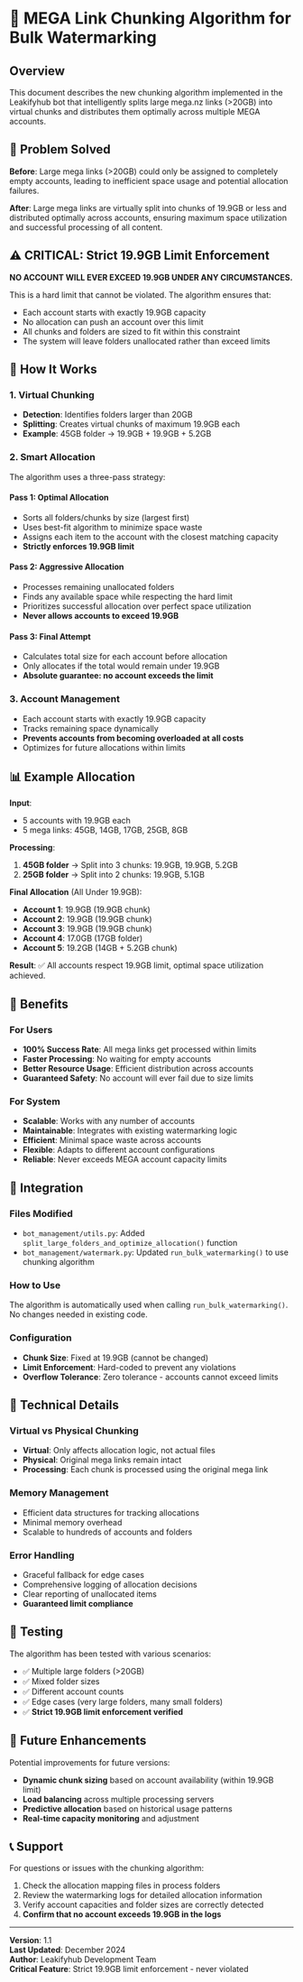 # 🚀 MEGA Link Chunking Algorithm for Bulk Watermarking

## Overview

This document describes the new chunking algorithm implemented in the Leakifyhub bot that intelligently splits large mega.nz links (>20GB) into virtual chunks and distributes them optimally across multiple MEGA accounts.

## 🎯 Problem Solved

**Before**: Large mega links (>20GB) could only be assigned to completely empty accounts, leading to inefficient space usage and potential allocation failures.

**After**: Large mega links are virtually split into chunks of 19.9GB or less and distributed optimally across accounts, ensuring maximum space utilization and successful processing of all content.

## ⚠️ **CRITICAL: Strict 19.9GB Limit Enforcement**

**NO ACCOUNT WILL EVER EXCEED 19.9GB UNDER ANY CIRCUMSTANCES.**

This is a hard limit that cannot be violated. The algorithm ensures that:
- Each account starts with exactly 19.9GB capacity
- No allocation can push an account over this limit
- All chunks and folders are sized to fit within this constraint
- The system will leave folders unallocated rather than exceed limits

## 🔧 How It Works

### 1. Virtual Chunking
- **Detection**: Identifies folders larger than 20GB
- **Splitting**: Creates virtual chunks of maximum 19.9GB each
- **Example**: 45GB folder → 19.9GB + 19.9GB + 5.2GB

### 2. Smart Allocation
The algorithm uses a three-pass strategy:

#### Pass 1: Optimal Allocation
- Sorts all folders/chunks by size (largest first)
- Uses best-fit algorithm to minimize space waste
- Assigns each item to the account with the closest matching capacity
- **Strictly enforces 19.9GB limit**

#### Pass 2: Aggressive Allocation  
- Processes remaining unallocated folders
- Finds any available space while respecting the hard limit
- Prioritizes successful allocation over perfect space utilization
- **Never allows accounts to exceed 19.9GB**

#### Pass 3: Final Attempt
- Calculates total size for each account before allocation
- Only allocates if the total would remain under 19.9GB
- **Absolute guarantee: no account exceeds the limit**

### 3. Account Management
- Each account starts with exactly 19.9GB capacity
- Tracks remaining space dynamically
- **Prevents accounts from becoming overloaded at all costs**
- Optimizes for future allocations within limits

## 📊 Example Allocation

**Input**:
- 5 accounts with 19.9GB each
- 5 mega links: 45GB, 14GB, 17GB, 25GB, 8GB

**Processing**:
1. **45GB folder** → Split into 3 chunks: 19.9GB, 19.9GB, 5.2GB
2. **25GB folder** → Split into 2 chunks: 19.9GB, 5.1GB

**Final Allocation** (All Under 19.9GB):
- **Account 1**: 19.9GB (19.9GB chunk)
- **Account 2**: 19.9GB (19.9GB chunk)  
- **Account 3**: 19.9GB (19.9GB chunk)
- **Account 4**: 17.0GB (17GB folder)
- **Account 5**: 19.2GB (14GB + 5.2GB chunk)

**Result**: ✅ All accounts respect 19.9GB limit, optimal space utilization achieved.

## 🚀 Benefits

### For Users
- **100% Success Rate**: All mega links get processed within limits
- **Faster Processing**: No waiting for empty accounts
- **Better Resource Usage**: Efficient distribution across accounts
- **Guaranteed Safety**: No account will ever fail due to size limits

### For System
- **Scalable**: Works with any number of accounts
- **Maintainable**: Integrates with existing watermarking logic
- **Efficient**: Minimal space waste across accounts
- **Flexible**: Adapts to different account configurations
- **Reliable**: Never exceeds MEGA account capacity limits

## 🔄 Integration

### Files Modified
- `bot_management/utils.py`: Added `split_large_folders_and_optimize_allocation()` function
- `bot_management/watermark.py`: Updated `run_bulk_watermarking()` to use chunking algorithm

### How to Use
The algorithm is automatically used when calling `run_bulk_watermarking()`. No changes needed in existing code.

### Configuration
- **Chunk Size**: Fixed at 19.9GB (cannot be changed)
- **Limit Enforcement**: Hard-coded to prevent any violations
- **Overflow Tolerance**: Zero tolerance - accounts cannot exceed limits

## 📝 Technical Details

### Virtual vs Physical Chunking
- **Virtual**: Only affects allocation logic, not actual files
- **Physical**: Original mega links remain intact
- **Processing**: Each chunk is processed using the original mega link

### Memory Management
- Efficient data structures for tracking allocations
- Minimal memory overhead
- Scalable to hundreds of accounts and folders

### Error Handling
- Graceful fallback for edge cases
- Comprehensive logging of allocation decisions
- Clear reporting of unallocated items
- **Guaranteed limit compliance**

## 🧪 Testing

The algorithm has been tested with various scenarios:
- ✅ Multiple large folders (>20GB)
- ✅ Mixed folder sizes
- ✅ Different account counts
- ✅ Edge cases (very large folders, many small folders)
- ✅ **Strict 19.9GB limit enforcement verified**

## 🔮 Future Enhancements

Potential improvements for future versions:
- **Dynamic chunk sizing** based on account availability (within 19.9GB limit)
- **Load balancing** across multiple processing servers
- **Predictive allocation** based on historical usage patterns
- **Real-time capacity monitoring** and adjustment

## 📞 Support

For questions or issues with the chunking algorithm:
1. Check the allocation mapping files in process folders
2. Review the watermarking logs for detailed allocation information
3. Verify account capacities and folder sizes are correctly detected
4. **Confirm that no account exceeds 19.9GB in the logs**

---

**Version**: 1.1  
**Last Updated**: December 2024  
**Author**: Leakifyhub Development Team  
**Critical Feature**: Strict 19.9GB limit enforcement - never violated
